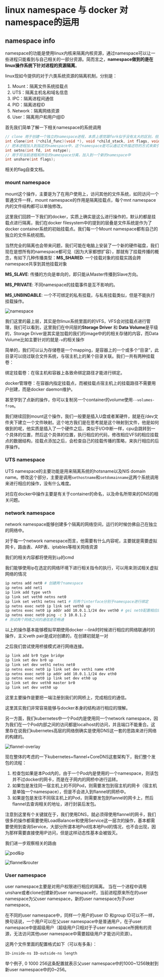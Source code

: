 

# linux namespace 与 docker 对namespace的运用

## namespace info

namespace的功能是使用linux内核来隔离内核资源，通过namespace可以让一些进程只能看到与自己相关的一部分资源。简而言之，**namespace做到的是在linux操作系统下针对进程的资源隔离**。

linux现如今提供的对于六类系统资源的隔离机制，分别是：

1. Mount：隔离文件系统挂载点
2. UTS：隔离主机名和域名信息
3. IPC：隔离进程间通信
4. PID：隔离进程ID
5. Network：隔离网络资源
6. User：隔离用户和用户组ID

首先我们简单了解一下相关namespace的系统调用

```c
// clone 用于创建一个独立的namespace进程，本质上感觉跟fork似乎没有太大的区别，但是会添加一个 flags参数，flag参数即选定即选定新进程的特有的namespace。
int clone(int (*child_func)(void *), void *child_stack, int flags, void *arg);
// 把本进程加入到指定的namespace中，这个namespace是可以通过文件描述符的方式来索引到某个namespace
int setns(int fd, int nstype);
// 用于将当前进程和所在的namespace分离，加入到一个新的namespace中
int unshare(int flags);
```

相关的flag自查文档。

### mount namespace

mount这个操作，主要是为了在用户使用上，访问其他的文件系统，如同访问一个普通文件一样，mount namespace的作用是隔离挂载点，每个mnt namespace内的文件结构都可以单独修改。

这里我们回顾一下我们的docker，实质上确实是这么进行操作的，默认的都是挂载点进行隔离，我们在docker filesystem中的提到的层叠是文件系统是作为了docker container系统的初始挂载点。我们每一个Mount namespace都有自己的独立的文件系统视图。

当然完全的隔离也会带来问题，我们可能在电脑上安装了一个新的硬件磁盘，我们现在是想所有的namespace都可见（因为大家都想扩容），那就有了挂载传播的概念，有如下几种传播类型：**MS_SHARED**: 一个挂载对象的挂载实践会跨namespace共享到其他挂载对象

**MS_SLAVE**: 传播的方向是单向的，即只能从Master传播到Slave方向。

**MS_PRIVATE**: 不同namespace的挂载事件是互不影响的。

**MS_UNBINDABLE**: 一个不可绑定的私有挂载，与私有挂载类似，但是不能执行挂载操作。

![namespace](./images/namespace-rw-operation.png)

我们这里的最上层，其实是你linux系统里面的的VFS，VFS会对挂载点进行管理，我们可以看到，这里我们在中间层的**Storage Driver** 和 **Data Volume**是平级的，Storage Driver是其实是加载的我们的image中的的相关存储的内容，而Data Volume比如主要针对的就是`-v`的相关操作

简单的，我们可以认为存储卷是一个mapping，是容器上的一个或多个“目录”，此目录可以绕过联合文件系统，与宿主机上的某个目录关联。我们一共有两种挂载卷：

绑定挂载卷：在宿主机和容器上各致命绑定路径才能进行绑定。

docker管理卷：在容器内指定挂载点，而被挂载点宿主机上的挂载路径不需要用户创建，而是docker daemon维护。

甚至学到了点新的操作，你可以复制另一个container的volume使用`--volumes-from`。

我们继续回到mount这个操作，我们一般要是插入U盘或者某硬件，就是在/dev文件夹下建立一个文件映射。这个地方我们是在思考就是这个映射到文件，他是如何做到的呢，他实质是插入了一个硬件之后，类似于I/O中断一样，cpu会跳转到一个具体的位置，然后这个具体的位置，执行相应的代码，修改相应VFS的相应挂载点的数据结构，挂载点添加之后，会检查自己的挂载传播的策略，来执行相应的后序操作。

### UTS namespace

UTS namespace的主要功能是用来隔离系统的hotsname以及NIS domain name。修改这个部分，主要是调用`sethostname`和`setdomainname`这两个系统调用来进行相应的操作，没有什么难度。

对应在docker中操作主要是有关于container的命名，以及命名所带来的DNS的相关问题。

### network namespace

network namespace能够创建多个隔离的网络空间，运行的时候仿佛自己在独立的网络中。

对于每一个network namespace而言，他需要有什么内容呢，主要就是需要虚拟网卡，路由表、ARP表、iptables等相关网络资源

我们的相关内容都将使用到`ip`的cmd

我们能够使用ip在选定的网络环境下进行相关指令的执行，可以用来测试相关虚拟网络的情况

```bash
ip netns add net0 # 创建两个namespace 
ip netns add net1
ip link add type veth
ip link set veth0 netns net0
ip link set veth1 netns net1 # 将两个interface分别于namespace进行绑定
ip netns exec net0 ip link set veth0 up
ip netns exec net0 ip addr add 10.0.1.1/24 dev veth0 # gei net0配置相应的ip网段
ip netns exec net0 ping -c 3 10.0.1.2
# 测试两个网络之间的通信是否畅通
```

以上的操作基本能够模拟早期使用docker --link时时候进行相应的网络联通时的操作，主义veth pair是成对创建的，在创建初就是一对

之后我们尝试使用桥接模式进行网络连接。

```bash
ip link add br0 type bridge
ip link set dev br0 up
ip link set dev veth1 netns net0
ip netns exec net0 ip link set dev veth1 name eth0
ip netns exec net0 ip addr add 10.0.1.1/24 dev eth0
ip netns exec net0 ip link set dev eth0 up
ip link set dev veth0 master br0
ip link set dev veth0 up
```

这里主要操作是要把一端注册到我们的网桥上，完成相应的通信。

这里其实我们非常容易能够与docker本身的结构进行相应的理解。

另一方面，我们kubernetes中一个Pod内是使用同一个network namespace，因为我们在一个Pod内部之间的访问都是localhost的访问，并且端口不能重合。这里存在说我们kubernetes高层的网络倒确实是使用DNS这一套的思路来进行网络的构建的。

![flannel-overlay](./images/flannel-overlay.png)

现在整体的考虑的一下kubernetes+flannel+CoreDNS这套架构下，我们整个发包的流程：

1. 检查包如果是本Pod内的，由于一个Pod内是使用的一个namespace，则该包并不过docker的网卡，而是在子网内的网桥中进行运转。
2. 如果包是发往同一宿主机上的不同Pod，则需要发包到宿主机的网卡（宿主机是单独一个namespace），但是不会进入到flannel的网桥中。
3. 如果是包是发往不同宿主机上的Pod，则需要发包到flannel的网卡上，然后flannel去查询相关的地址，进行封装后发包。

注意到这里有个关键就在于，我们使用DNS，就必须得使用flannel的网卡，我们很多的操作都需要使用LoadBalancer和使用Service这一层次的操作，基本都需要使用到查询Service，大部分所谓本地Pod找本地Pod的情况，也不会出现，因为那样需要直接使用IP访问，但是这样动态性基本会被毁灭。

我们进一步观察相关的路由

![pod&ip](./images/pod&ip.png)

![flannel&router](D:\new-tech-stack\docker\images\flannel&router.png)

### User namespace

user namespace主要是对用户权限进行相应的隔离。 当在一个进程中调用unshare或者clone创建新的user namespace时，当前进程原来所在的user namespace为父user namespace，新的user namespace为子user namespace。

在不同的user namespace中，同样一个用户的user ID 和group ID可以不一样，换句话说，一个用户可以在父user namespace中是普通用户，在子user namespace中是超级用户（超级用户只相对于子user namespace所拥有的资源，无法访问其他user namespace中需要超级用户才能访问资源）。

这两个文件里面的配置格式如下（可以有多条）：

```bash
ID-inside-ns ID-outside-ns length
```

举个例子, 0 1000 256这条配置就表示父user namespace中的1000~1256映射到新user namespace中的0~256。

